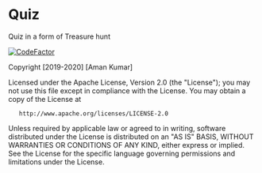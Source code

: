 # Quiz
Quiz in a form of Treasure hunt

[![CodeFactor](https://www.codefactor.io/repository/github/plixgen-labs/quiz/badge)](https://www.codefactor.io/repository/github/plixgen-labs/quiz)

Copyright [2019-2020] [Aman Kumar]

   Licensed under the Apache License, Version 2.0 (the "License");
   you may not use this file except in compliance with the License.
   You may obtain a copy of the License at

       http://www.apache.org/licenses/LICENSE-2.0

   Unless required by applicable law or agreed to in writing, software
   distributed under the License is distributed on an "AS IS" BASIS,
   WITHOUT WARRANTIES OR CONDITIONS OF ANY KIND, either express or implied.
   See the License for the specific language governing permissions and
   limitations under the License.
